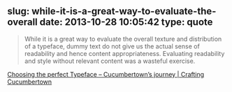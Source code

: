 slug: while-it-is-a-great-way-to-evaluate-the-overall
date: 2013-10-28 10:05:42
type: quote
---

> While it is a great way to evaluate the overall texture and distribution of a typeface, dummy text do not give us the actual sense of readability and hence content appropriateness. Evaluating readability and style without relevant content was a wasteful exercise.

[Choosing the perfect Typeface – Cucumbertown’s journey | Crafting Cucumbertown](http://www.cucumbertown.com/craft/choosing-the-perfect-typeface/)
